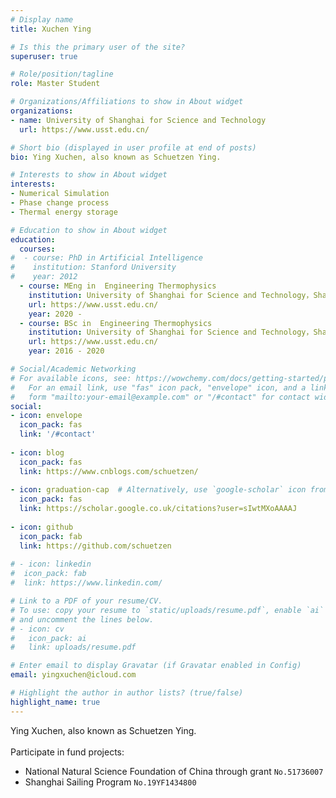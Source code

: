 ```yaml
---
# Display name
title: Xuchen Ying 

# Is this the primary user of the site?
superuser: true

# Role/position/tagline
role: Master Student

# Organizations/Affiliations to show in About widget
organizations:
- name: University of Shanghai for Science and Technology
  url: https://www.usst.edu.cn/

# Short bio (displayed in user profile at end of posts)
bio: Ying Xuchen, also known as Schuetzen Ying.

# Interests to show in About widget
interests:
- Numerical Simulation
- Phase change process
- Thermal energy storage

# Education to show in About widget
education:
  courses:
#  - course: PhD in Artificial Intelligence
#    institution: Stanford University
#    year: 2012
  - course: MEng in  Engineering Thermophysics
    institution: University of Shanghai for Science and Technology，Shanghai，CN
    url: https://www.usst.edu.cn/
    year: 2020 - 
  - course: BSc in  Engineering Thermophysics
    institution: University of Shanghai for Science and Technology，Shanghai，CN
    url: https://www.usst.edu.cn/
    year: 2016 - 2020

# Social/Academic Networking
# For available icons, see: https://wowchemy.com/docs/getting-started/page-builder/#icons
#   For an email link, use "fas" icon pack, "envelope" icon, and a link in the
#   form "mailto:your-email@example.com" or "/#contact" for contact widget.
social:
- icon: envelope
  icon_pack: fas
  link: '/#contact'
  
- icon: blog
  icon_pack: fas
  link: https://www.cnblogs.com/schuetzen/
  
- icon: graduation-cap  # Alternatively, use `google-scholar` icon from `ai` icon pack
  icon_pack: fas
  link: https://scholar.google.co.uk/citations?user=sIwtMXoAAAAJ
  
- icon: github
  icon_pack: fab
  link: https://github.com/schuetzen
  
# - icon: linkedin
#  icon_pack: fab
#  link: https://www.linkedin.com/

# Link to a PDF of your resume/CV.
# To use: copy your resume to `static/uploads/resume.pdf`, enable `ai` icons in `params.toml`, 
# and uncomment the lines below.
# - icon: cv
#   icon_pack: ai
#   link: uploads/resume.pdf

# Enter email to display Gravatar (if Gravatar enabled in Config)
email: yingxuchen@icloud.com

# Highlight the author in author lists? (true/false)
highlight_name: true
---
```


Ying Xuchen, also known as Schuetzen Ying. \
\
Participate in fund projects:
* National Natural Science Foundation of China through grant `No.51736007`
* Shanghai Sailing Program `No.19YF1434800`

